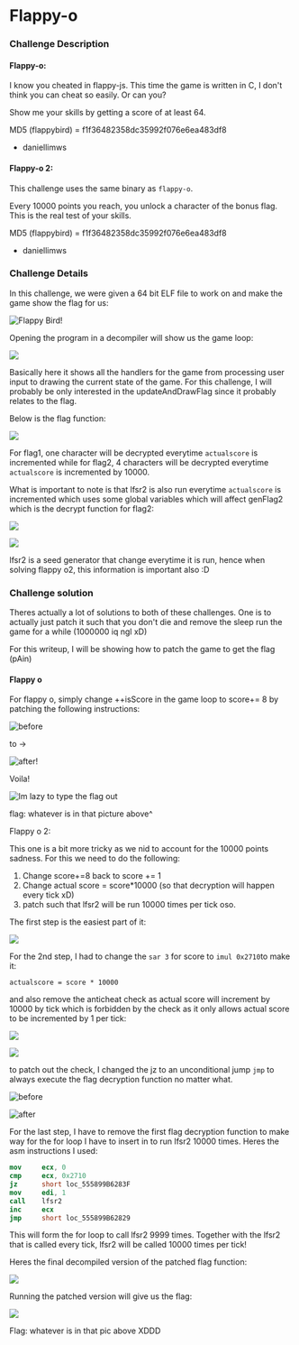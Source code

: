 # Flappy-o

### Challenge Description

#### Flappy-o:

I know you cheated in flappy-js. This time the game is written in C, I don't think you can cheat so easily. Or can you?

Show me your skills by getting a score of at least 64.

MD5 (flappybird) = f1f36482358dc35992f076e6ea483df8

* daniellimws

#### Flappy-o 2:

This challenge uses the same binary as `flappy-o`.

Every 10000 points you reach, you unlock a character of the bonus flag. This is the real test of your skills.

MD5 (flappybird) = f1f36482358dc35992f076e6ea483df8

* daniellimws

### Challenge Details

In this challenge, we were given a 64 bit ELF file to work on and make the game show the flag for us:

![Flappy Bird!](<../../.gitbook/assets/image (1).png>)

Opening the program in a decompiler will show us the game loop:

![](<../../.gitbook/assets/image (6).png>)

Basically here it shows all the handlers for the game from processing user input to drawing the current state of the game. For this challenge, I will probably be only interested in the updateAndDrawFlag since it probably relates to the flag.

Below is the flag function:

![](<../../.gitbook/assets/image (11) (1) (1).png>)

For flag1, one character will be decrypted everytime `actualscore` is incremented while for flag2, 4 characters will be decrypted everytime `actualscore` is incremented by 10000.

What is important to note is that lfsr2 is also run everytime `actualscore` is incremented which uses some global variables which will affect genFlag2 which is the decrypt function for flag2:

![](<../../.gitbook/assets/image (9).png>)

![](<../../.gitbook/assets/image (21) (1) (1).png>)

lfsr2 is a seed generator that change everytime it is run, hence when solving flappy o2, this information is important also :D

### Challenge solution

Theres actually a lot of solutions to both of these challenges. One is to actually just patch it such that you don't die and remove the sleep run the game for a while (1000000 iq ngl xD)

For this writeup, I will be showing how to patch the game to get the flag (pAin)

#### Flappy o

For flappy o, simply change ++isScore in the game loop to score+= 8 by patching the following instructions:

![before](<../../.gitbook/assets/image (17) (1) (1).png>)

to ->

![after!](<../../.gitbook/assets/image (15) (1).png>)

Voila!

![Im lazy to type the flag out](<../../.gitbook/assets/image (10) (1) (1).png>)

flag: whatever is in that picture above^



Flappy o 2:

This one is a bit more tricky as we nid to account for the 10000 points sadness. For this we need to do the following:

1. Change score+=8 back to score += 1
2. Change actual score = score\*10000 (so that decryption will happen every tick xD)
3. patch such that lfsr2 will be run 10000 times per tick oso.

The first step is the easiest part of it:

![](<../../.gitbook/assets/image (12) (1) (1).png>)

For the 2nd step, I had to change the `sar 3` for score to `imul 0x2710`to make it:

```
actualscore = score * 10000
```

and also remove the anticheat check as actual score will increment by 10000 by tick which is forbidden by the check as it only allows actual score to be incremented by 1 per tick:

![](<../../.gitbook/assets/image (7) (1).png>)

![](<../../.gitbook/assets/image (16) (1).png>)

to patch out the check, I changed the jz to an unconditional jump `jmp` to always execute the flag decryption function no matter what.&#x20;

![before](<../../.gitbook/assets/image (18) (1) (1).png>)

![after](<../../.gitbook/assets/image (20) (1) (1).png>)

For the last step, I have to remove the first flag decryption function to make way for the for loop I have to insert in to run lfsr2 10000 times. Heres the asm instructions I used:

```nasm
mov     ecx, 0
cmp     ecx, 0x2710
jz      short loc_555899B6283F
mov     edi, 1
call    lfsr2
inc     ecx
jmp     short loc_555899B62829
```

This will form the for loop to call lfsr2 9999 times. Together with the lfsr2 that is called every tick, lfsr2 will be called 10000 times per tick!

Heres the final decompiled version of the patched flag function:

![](<../../.gitbook/assets/image (14) (1).png>)

Running the patched version will give us the flag:

![](<../../.gitbook/assets/image (8) (1).png>)

Flag: whatever is in that pic above XDDD
